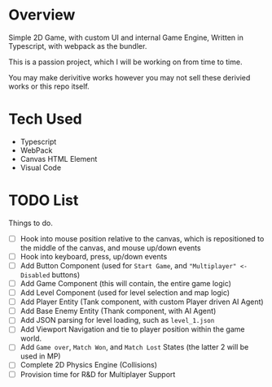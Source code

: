 # Overview

Simple 2D Game, with custom UI and internal Game Engine, Written in Typescript, with webpack as the bundler.

This is a passion project, which I will be working on from time to time.

You may make derivitive works however you may not sell these derivied works or this repo itself.


# Tech Used

- Typescript
- WebPack
- Canvas HTML Element
- Visual Code

# TODO List

Things to do.

- [ ] Hook into mouse position relative to the canvas, which is repositioned to the middle of the canvas, and mouse up/down events
- [ ] Hook into keyboard, press, up/down events
- [ ] Add Button Component (used for `Start Game`, and `"Multiplayer" <- Disabled` buttons)
- [ ] Add Game Component (this will contain, the entire game logic)
- [ ] Add Level Component (used for level selection and map logic)
- [ ] Add Player Entity (Tank component, with custom Player driven AI Agent)
- [ ] Add Base Enemy Entity (Thank component, with AI Agent)
- [ ] Add JSON parsing for level loading, such as `level_1.json`
- [ ] Add Viewport Navigation and tie to player position within the game world.
- [ ] Add `Game over`, `Match Won`, and `Match Lost` States (the latter 2 will be used in MP)
- [ ] Complete 2D Physics Engine (Collisions) 
- [ ] Provision time for R&D for Multiplayer Support
